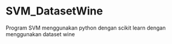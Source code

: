 # SVM_DatasetWine
Program SVM menggunakan python dengan scikit learn dengan menggunakan dataset wine
